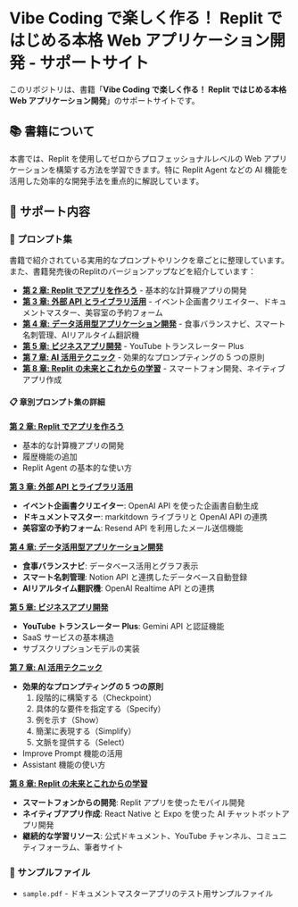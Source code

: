 # Vibe Coding で楽しく作る！ Replit ではじめる本格 Web アプリケーション開発 - サポートサイト

このリポジトリは、書籍「**Vibe Coding で楽しく作る！ Replit ではじめる本格 Web アプリケーション開発**」のサポートサイトです。

## 📚 書籍について

本書では、Replit を使用してゼロからプロフェッショナルレベルの Web アプリケーションを構築する方法を学習できます。特に Replit Agent などの AI 機能を活用した効率的な開発手法を重点的に解説しています。

## 🎯 サポート内容

### 📝 プロンプト集

書籍で紹介されている実用的なプロンプトやリンクを章ごとに整理しています。また、書籍発売後のReplitのバージョンアップなどを紹介しています：

- **[第 2 章: Replit でアプリを作ろう](chapter02-basic-apps.md)** - 基本的な計算機アプリの開発
- **[第 3 章: 外部 API とライブラリ活用](chapter03-external-apis.md)** - イベント企画書クリエイター、ドキュメントマスター、美容室の予約フォーム
- **[第 4 章: データ活用型アプリケーション開発](chapter04-data-apps.md)** - 食事バランスナビ、スマート名刺管理、AIリアルタイム翻訳機
- **[第 5 章: ビジネスアプリ開発](chapter05-business-apps.md)** - YouTube トランスレーター Plus
- **[第 7 章: AI 活用テクニック](chapter07-ai-techniques.md)** - 効果的なプロンプティングの 5 つの原則
- **[第 8 章: Replit の未来とこれからの学習](chapter08-future-and-learning.md)** - スマートフォン開発、ネイティブアプリ作成

#### 📋 章別プロンプト集の詳細

**[第 2 章: Replit でアプリを作ろう](chapter02-basic-apps.md)**

- 基本的な計算機アプリの開発
- 履歴機能の追加
- Replit Agent の基本的な使い方

**[第 3 章: 外部 API とライブラリ活用](chapter03-external-apis.md)**

- **イベント企画書クリエイター**: OpenAI API を使った企画書自動生成
- **ドキュメントマスター**: markitdown ライブラリと OpenAI API の連携
- **美容室の予約フォーム**: Resend API を利用したメール送信機能

**[第 4 章: データ活用型アプリケーション開発](chapter04-data-apps.md)**

- **食事バランスナビ**: データベース活用とグラフ表示
- **スマート名刺管理**: Notion API と連携したデータベース自動登録
- **AIリアルタイム翻訳機**: OpenAI Realtime API との連携

**[第 5 章: ビジネスアプリ開発](chapter05-business-apps.md)**

- **YouTube トランスレーター Plus**: Gemini API と認証機能
- SaaS サービスの基本構造
- サブスクリプションモデルの実装

**[第 7 章: AI 活用テクニック](chapter07-ai-techniques.md)**

- **効果的なプロンプティングの 5 つの原則**
  1. 段階的に構築する（Checkpoint）
  2. 具体的な要件を指定する（Specify）
  3. 例を示す（Show）
  4. 簡潔に表現する（Simplify）
  5. 文脈を提供する（Select）
- Improve Prompt 機能の活用
- Assistant 機能の使い方

**[第 8 章: Replit の未来とこれからの学習](chapter08-future-and-learning.md)**

- **スマートフォンからの開発**: Replit アプリを使ったモバイル開発
- **ネイティブアプリ作成**: React Native と Expo を使った AI チャットボットアプリ開発
- **継続的な学習リソース**: 公式ドキュメント、YouTube チャンネル、コミュニティフォーラム、筆者サイト

### 📂 サンプルファイル

- `sample.pdf` - ドキュメントマスターアプリのテスト用サンプルファイル
